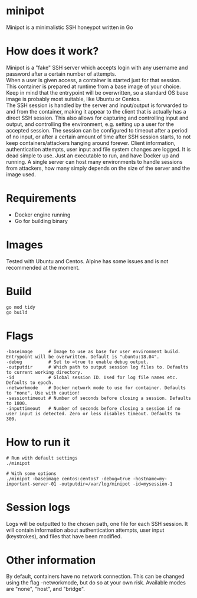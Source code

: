 # minipot

Minipot is a minimalistic SSH honeypot written in Go

# How does it work?
Minipot is a "fake" SSH server which accepts login with any username and password after a certain number of attempts.  
When a user is given access, a container is started just for that session. This container is prepared at runtime from a base image of your choice. Keep in mind that the entrypoint will be overwritten, so a standard OS base image is probably most suitable, like Ubuntu or Centos.  
The SSH session is handled by the server and input/output is forwarded to and from the container, making it appear to the client that is actually has a direct SSH session. This also allows for capturing and controlling input and output, and controlling the environment, e.g. setting up a user for the accepted session.
The session can be configured to timeout after a period of no input, or after a certain amount of time after SSH session starts, to not keep containers/attackers hanging around forever.
Client information, authentication attempts, user input and file system changes are logged.
It is dead simple to use. Just an executable to run, and have Docker up and running. A single server can host many environments to handle sessions from attackers, how many simply depends on the size of the server and the image used.

# Requirements
* Docker engine running
* Go for building binary

# Images
Tested with Ubuntu and Centos. Alpine has some issues and is not recommended at the moment.

# Build
```
go mod tidy
go build
```

# Flags
```
-baseimage      # Image to use as base for user environment build. Entrypoint will be overwritten. Default is "ubuntu:18.04".
-debug          # Set to =true to enable debug output.
-outputdir      # Which path to output session log files to. Defaults to current working directory.
-id             # Global session ID. Used for log file names etc. Defaults to epoch.
-networkmode    # Docker network mode to use for container. Defaults to "none". Use with caution!
-sessiontimeout # Number of seconds before closing a session. Defaults to 1800.
-inputtimeout   # Number of seconds before closing a session if no user input is detected. Zero or less disables timeout. Defaults to 300.
```

# How to run it

```
# Run with default settings
./minipot

# With some options
./minipot -baseimage centos:centos7 -debug=true -hostname=my-important-server-01 -outputdir=/var/log/minipot -id=mysession-1
```

# Session logs
Logs will be outputted to the chosen path, one file for each SSH session. It will contain information about authentication attempts, user input (keystrokes), and files that have been modified.

# Other information

By default, containers have no network connection. This can be changed using the flag -networkmode, but do so at your own risk. Available modes are "none", "host", and "bridge".  
